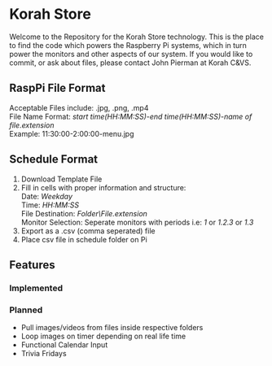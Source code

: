 # Korah Store
Welcome to the Repository for the Korah Store technology. This is the place to find the code which powers the Raspberry Pi systems, which in turn power the monitors and other aspects of our system. If you would like to commit, or ask about files, please contact John Pierman at Korah C&VS.

## RaspPi File Format
Acceptable Files include: .jpg, .png, .mp4\
File Name Format: *start time(HH:MM:SS)*-*end time(HH:MM:SS)*-*name of file*.*extension*\
Example: 11:30:00-2:00:00-menu.jpg

## Schedule Format
1. Download Template File
2. Fill in cells with proper information and structure:\
Date: *Weekday*\
Time: *HH:MM:SS*\
File Destination: *Folder\File.extension*\
Monitor Selection: Seperate monitors with periods i.e: *1* or *1.2.3* or *1.3*
3. Export as a .csv (comma seperated) file
4. Place csv file in schedule folder on Pi
## Features
### Implemented

### Planned
- Pull images/videos from files inside respective folders
- Loop images on timer depending on real life time
- Functional Calendar Input
- Trivia Fridays
